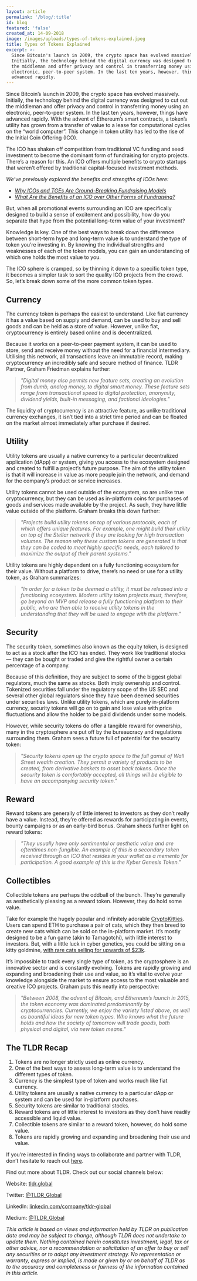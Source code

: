 ```yaml
---
layout: article
permalink: '/blog/:title'
id: blog
featured: 'false'
created_at: 14-09-2018
image: /images/uploads/types-of-tokens-explained.jpeg
title: Types of Tokens Explained
excerpt: >-
  Since Bitcoin's launch in 2009, the crypto space has evolved massively.
  Initially, the technology behind the digital currency was designed to cut out
  the middleman and offer privacy and control in transferring money using an
  electronic, peer-to-peer system. In the last ten years, however, things have
  advanced rapidly.
---
```

Since Bitcoin’s launch in 2009, the crypto space has evolved massively. Initially, the technology behind the digital currency was designed to cut out the middleman and offer privacy and control in transferring money using an electronic, peer-to-peer system. In the last ten years, however, things have advanced rapidly. With the advent of Ethereum’s smart contracts, a token’s utility has grown from a transfer of value to a lease for computational cycles on the “world computer”. This change in token utility has led to the rise of the Initial Coin Offering (ICO).

The ICO has shaken off competition from traditional VC funding and seed investment to become the dominant form of fundraising for crypto projects. There’s a reason for this. An ICO offers multiple benefits to crypto startups that weren’t offered by traditional capital-focused investment methods.

_We’ve previously explored the benefits and strengths of ICOs here:_

* [_Why ICOs and TGEs Are Ground-Breaking Fundraising Models_](https://medium.com/@TLDR_Capital/why-icos-and-tges-are-ground-breaking-fundraising-models-33e8ba718836)
* [_What Are the Benefits of an ICO over Other Forms of Fundraising?_](https://medium.com/@TLDR_Capital/what-are-the-benefits-of-an-ico-over-other-forms-of-fundraising-df63d4f29d2d)

But, when all promotional events surrounding an ICO are specifically designed to build a sense of excitement and possibility, how do you separate that hype from the potential long-term value of your investment?

Knowledge is key. One of the best ways to break down the difference between short-term hype and long-term value is to understand the type of token you’re investing in. By knowing the individual strengths and weaknesses of each of the token models, you can gain an understanding of which one holds the most value to you.

The ICO sphere is cramped, so by thinning it down to a specific token type, it becomes a simpler task to sort the quality ICO projects from the crowd. So, let’s break down some of the more common token types.

## Currency

The currency token is perhaps the easiest to understand. Like fiat currency it has a value based on supply and demand, can be used to buy and sell goods and can be held as a store of value. However, unlike fiat, cryptocurrency is entirely based online and is decentralized.

Because it works on a peer-to-peer payment system, it can be used to store, send and receive money without the need for a financial intermediary. Utilising this network, all transactions leave an immutable record, making cryptocurrency an incredibly safe and secure method of finance. TLDR Partner, Graham Friedman explains further:

> _"Digital money also permits new feature sets, creating an evolution from dumb, analog money, to digital smart money. These feature sets range from transactional speed to digital protection, anonymity, dividend yields, built-in messaging, and factional ideologies."_

The liquidity of cryptocurrency is an attractive feature, as unlike traditional currency exchanges, it isn’t tied into a strict time period and can be floated on the market almost immediately after purchase if desired.

## Utility

Utility tokens are usually a native currency to a particular decentralized application (dApp) or system, giving you access to the ecosystem designed and created to fulfill a project’s future purpose. The aim of the utility token is that it will increase in value as more people join the network, and demand for the company’s product or service increases.

Utility tokens cannot be used outside of the ecosystem, so are unlike true cryptocurrency, but they can be used as in-platform coins for purchases of goods and services made available by the project. As such, they have little value outside of the platform. Graham breaks this down further:

> _"Projects build utility tokens on top of various protocols, each of which offers unique features. For example, one might build their utility on top of the Stellar network if they are looking for high transaction volumes. The reason why these custom tokens are generated is that they can be coded to meet highly specific needs, each tailored to maximize the output of their parent systems."_

Utility tokens are highly dependent on a fully functioning ecosystem for their value. Without a platform to drive, there’s no need or use for a utility token, as Graham summarizes:

> _"In order for a token to be deemed a utility, it must be released into a functioning ecosystem. Modern utility token projects must, therefore, go beyond an MVP and release a fully functioning platform to their public, who are then able to receive utility tokens in the understanding that they will be used to engage with the platform."_

## Security

The security token, sometimes also known as the equity token, is designed to act as a stock after the ICO has ended. They work like traditional stocks — they can be bought or traded and give the rightful owner a certain percentage of a company.

Because of this definition, they are subject to some of the biggest global regulators, much the same as stocks. Both imply ownership and control. Tokenized securities fall under the regulatory scope of the US SEC and several other global regulators since they have been deemed securities under securities laws. Unlike utility tokens, which are purely in-platform currency, security tokens will go on to gain and lose value with price fluctuations and allow the holder to be paid dividends under some models.

However, while security tokens do offer a tangible reward for ownership, many in the cryptosphere are put off by the bureaucracy and regulations surrounding them. Graham sees a future full of potential for the security token:

> _"Security tokens open up the crypto space to the full gamut of Wall Street wealth creation. They permit a variety of products to be created, from derivative baskets to asset back tokens. Once the security token is comfortably accepted, all things will be eligible to have an accompanying security token."_

## Reward

Reward tokens are generally of little interest to investors as they don’t really have a value. Instead, they’re offered as rewards for participating in events, bounty campaigns or as an early-bird bonus. Graham sheds further light on reward tokens:

> _"They usually have only sentimental or aesthetic value and are oftentimes non-fungible. An example of this is a secondary token received through an ICO that resides in your wallet as a memento for participation. A good example of this is the Kyber Genesis Token."_

## Collectibles

Collectible tokens are perhaps the oddball of the bunch. They’re generally as aesthetically pleasing as a reward token. However, they do hold some value.

Take for example the hugely popular and infinitely adorable [CryptoKitties](https://www.cryptokitties.co). Users can spend ETH to purchase a pair of cats, which they then breed to create new cats which can be sold on the in-platform market. It’s mostly designed to be a fun game (akin to Tamagotchi), with little interest to investors. But, with a little luck in cyber genetics, you could be sitting on a kitty goldmine, [with rare cats selling for upwards of $23k](https://techcrunch.com/2017/12/03/people-have-spent-over-1m-buying-virtual-cats-on-the-ethereum-blockchain/).

It’s impossible to track every single type of token, as the cryptosphere is an innovative sector and is constantly evolving. Tokens are rapidly growing and expanding and broadening their use and value, so it’s vital to evolve your knowledge alongside the market to ensure access to the most valuable and creative ICO projects. Graham puts this neatly into perspective:

> _"Between 2008, the advent of Bitcoin, and Ethereum’s launch in 2015, the token economy was dominated predominantly by cryptocurrencies. Currently, we enjoy the variety listed above, as well as bountiful ideas for new token types. Who knows what the future holds and how the society of tomorrow will trade goods, both physical and digital, via new token means."_

## The TLDR Recap

1. Tokens are no longer strictly used as online currency.
2. One of the best ways to assess long-term value is to understand the different types of token.
3. Currency is the simplest type of token and works much like fiat currency.
4. Utility tokens are usually a native currency to a particular dApp or system and can be used for in-platform purchases.
5. Security tokens are similar to traditional stocks.
6. Reward tokens are of little interest to investors as they don’t have readily accessible and liquid value.
7. Collectible tokens are similar to a reward token, however, do hold some value.
8. Tokens are rapidly growing and expanding and broadening their use and value.

If you’re interested in finding ways to collaborate and partner with TLDR, don’t hesitate to reach out [here](https://tldr.global/contact).

Find out more about TLDR. Check out our social channels below:

Website: [tldr.global](https://tldr.global/)

Twitter: [@TLDR_Global](https://twitter.com/TLDR_Global)

LinkedIn: [linkedin.com/company/tldr-global](https://www.linkedin.com/company/tldr-global/)

Medium: [@TLDR_Global](https://medium.com/@TLDR_Global)

_This article is based on views and information held by TLDR on publication date and may be subject to change, although TLDR does not undertake to update them. Nothing contained herein constitutes investment, legal, tax or other advice, nor a recommendation or solicitation of an offer to buy or sell any securities or to adopt any investment strategy. No representation or warranty, express or implied, is made or given by or on behalf of TLDR as to the accuracy and completeness or fairness of the information contained in this article._
